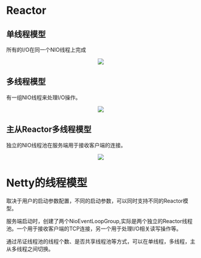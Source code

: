 # Reactor

## 单线程模型

所有的I/O在同一个NIO线程上完成

<div align="center"><img src="https://user-images.githubusercontent.com/37955886/122644969-6491e480-d14a-11eb-8f87-f5d4960f1807.png"/></div> 

## 多线程模型

有一组NIO线程来处理I/O操作。

<div align="center"><img src="https://user-images.githubusercontent.com/37955886/122645015-999e3700-d14a-11eb-9018-e1a45c4d6d36.png"/></div> 

## 主从Reactor多线程模型

独立的NIO线程池在服务端用于接收客户端的连接。

<div align="center"><img src="https://user-images.githubusercontent.com/37955886/122645065-e84bd100-d14a-11eb-899d-e50ac95fe961.png"/></div> 

# Netty的线程模型

取决于用户的启动参数配置，不同的启动参数，可以同时支持不同的Reactor模型。

服务端启动时，创建了两个NioEventLoopGroup,实际是两个独立的Reactor线程池。一个用于接收客户端的TCP连接，另一个用于处理I/O相关读写操作等。

通过吊证线程池的线程个数、是否共享线程池等方式，可以在单线程，多线程，主从多线程之间切换。

